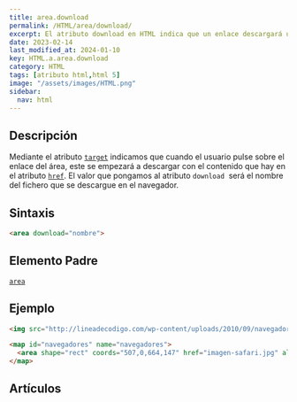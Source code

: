 ```yaml
---
title: area.download
permalink: /HTML/area/download/
excerpt: El atributo download en HTML indica que un enlace descargará un archivo. Puede especificar un nombre de archivo personalizado.
date: 2023-02-14
last_modified_at: 2024-01-10
key: HTML.a.area.download
category: HTML
tags: [atributo html,html 5]
image: "/assets/images/HTML.png"
sidebar:
  nav: html
---
```


## Descripción


Mediante el atributo [`target`](https://www.w3api.com/HTML/area/target/) indicamos que cuando el usuario pulse sobre el enlace del área, este se empezará a descargar con el contenido que hay en el atributo [`href`](https://www.w3api.com/HTML/area/href). El valor que pongamos al atributo `download`
 será el nombre del fichero que se descargue en el navegador.


## Sintaxis


```html
<area download="nombre">
```


## Elemento Padre


[`area`](/HTML/area/)


## Ejemplo


```html
<img src="http://lineadecodigo.com/wp-content/uploads/2010/09/navegadores.png" usemap="#navegadores" border="0" width="821" height="152" alt="Navegadores" />

<map id="navegadores" name="navegadores">
  <area shape="rect" coords="507,0,664,147" href="imagen-safari.jpg" alt="Navegdor Safari" download="Safari" />
</map>
```


## Artículos

